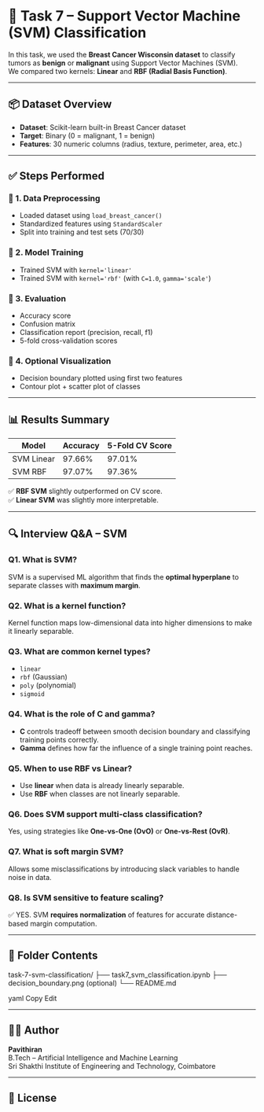 # 🤖 Task 7 – Support Vector Machine (SVM) Classification

In this task, we used the **Breast Cancer Wisconsin dataset** to classify tumors as **benign** or **malignant** using Support Vector Machines (SVM).  
We compared two kernels: **Linear** and **RBF (Radial Basis Function)**.

---

## 📦 Dataset Overview

- **Dataset**: Scikit-learn built-in Breast Cancer dataset
- **Target**: Binary (0 = malignant, 1 = benign)
- **Features**: 30 numeric columns (radius, texture, perimeter, area, etc.)

---

## ✅ Steps Performed

### 🔹 1. Data Preprocessing
- Loaded dataset using `load_breast_cancer()`
- Standardized features using `StandardScaler`
- Split into training and test sets (70/30)

### 🔹 2. Model Training
- Trained SVM with `kernel='linear'`
- Trained SVM with `kernel='rbf'` (with `C=1.0`, `gamma='scale'`)

### 🔹 3. Evaluation
- Accuracy score
- Confusion matrix
- Classification report (precision, recall, f1)
- 5-fold cross-validation scores

### 🔹 4. Optional Visualization
- Decision boundary plotted using first two features
- Contour plot + scatter plot of classes

---

## 📊 Results Summary

| Model         | Accuracy | 5-Fold CV Score |
|---------------|----------|-----------------|
| SVM Linear    | 97.66%   | 97.01%          |
| SVM RBF       | 97.07%   | 97.36%          |

✅ **RBF SVM** slightly outperformed on CV score.  
✅ **Linear SVM** was slightly more interpretable.

---

## 🔍 Interview Q&A – SVM

### Q1. What is SVM?
SVM is a supervised ML algorithm that finds the **optimal hyperplane** to separate classes with **maximum margin**.

### Q2. What is a kernel function?
Kernel function maps low-dimensional data into higher dimensions to make it linearly separable.

### Q3. What are common kernel types?
- `linear`
- `rbf` (Gaussian)
- `poly` (polynomial)
- `sigmoid`

### Q4. What is the role of C and gamma?
- **C** controls tradeoff between smooth decision boundary and classifying training points correctly.
- **Gamma** defines how far the influence of a single training point reaches.

### Q5. When to use RBF vs Linear?
- Use **linear** when data is already linearly separable.
- Use **RBF** when classes are not linearly separable.

### Q6. Does SVM support multi-class classification?
Yes, using strategies like **One-vs-One (OvO)** or **One-vs-Rest (OvR)**.

### Q7. What is soft margin SVM?
Allows some misclassifications by introducing slack variables to handle noise in data.

### Q8. Is SVM sensitive to feature scaling?
✅ YES. SVM **requires normalization** of features for accurate distance-based margin computation.

---

## 📁 Folder Contents

task-7-svm-classification/
├── task7_svm_classification.ipynb
├── decision_boundary.png (optional)
└── README.md

yaml
Copy
Edit

---

## 👨‍💻 Author

**Pavithiran**  
B.Tech – Artificial Intelligence and Machine Learning  
Sri Shakthi Institute of Engineering and Technology, Coimbatore

---

## 📎 License


